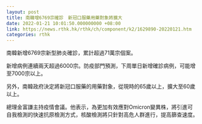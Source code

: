 ```yaml
---
layout: post
title: 南韓增6769宗確診　新冠口服藥用藥對象將擴大
date: 2022-01-21 10:01:50.000000000 +08:00
link: https://news.rthk.hk/rthk/ch/component/k2/1629890-20220121.htm
categories: rthk
---
```


南韓新增6769宗新型肺炎確診，累計超過71萬宗個案。

新增病例連續兩天超過6000宗。防疫部門預測，下周單日新增確診病例，可能增至7000宗以上。

另外，南韓政府決定將新冠口服藥的用藥對象，從現時的65歲以上，擴大至60歲以上。

總理金富謙主持疫情會議。他表示，為更加有效應對Omicron變異株，將引進可自我檢測的快速抗原檢測方式，核酸檢測將只針對高危人群進行，提高篩查速度。
